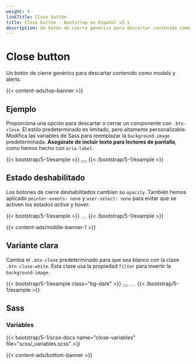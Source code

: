 ```yaml
---
weight: 9
linkTitle: Close button
title: Close button · Bootstrap en Español v5.1
description: Un botón de cierre genérico para descartar contenido como modals y alerts.
---
```


# Close button

Un botón de cierre genérico para descartar contenido como modals y alerts.

{{< content-ads/top-banner >}}

## Ejemplo

Proporciona una opción para descartar o cerrar un componente con `.btn-close`. El estilo predeterminado es limitado, pero altamente personalizable. Modifica las variables de Sass para reemplazar la `background-image` predeterminada. **Asegúrate de incluir texto para lectores de pantalla**, como hemos hecho con `aria-label`.

{{< bootstrap/5-1/example >}}
<button type="button" class="btn-close" aria-label="Cerrar"></button>
{{< /bootstrap/5-1/example >}}

## Estado deshabilitado

Los botones de cierre deshabilitados cambian su `opacity`. También hemos aplicado `pointer-events: none` y `user-select: none` para evitar que se activen los estados *active* y *hover*.

{{< bootstrap/5-1/example >}}
<button type="button" class="btn-close" disabled aria-label="Cerrar"></button>
{{< /bootstrap/5-1/example >}}

{{< content-ads/middle-banner-1 >}}

## Variante clara

Cambia el `.btn-close` predeterminado para que sea blanco con la clase `.btn-close-white`. Esta clase usa la propiedad `filter` para invertir la `background-image`.

{{< bootstrap/5-1/example class="bg-dark" >}}
<button type="button" class="btn-close btn-close-white" aria-label="Cerrar"></button>
<button type="button" class="btn-close btn-close-white" disabled aria-label="Cerrar"></button>
{{< /bootstrap/5-1/example >}}

## Sass

### Variables

{{< bootstrap/5-1/scss-docs name="close-variables" file="scss/_variables.scss" >}}

{{< content-ads/bottom-banner >}}
